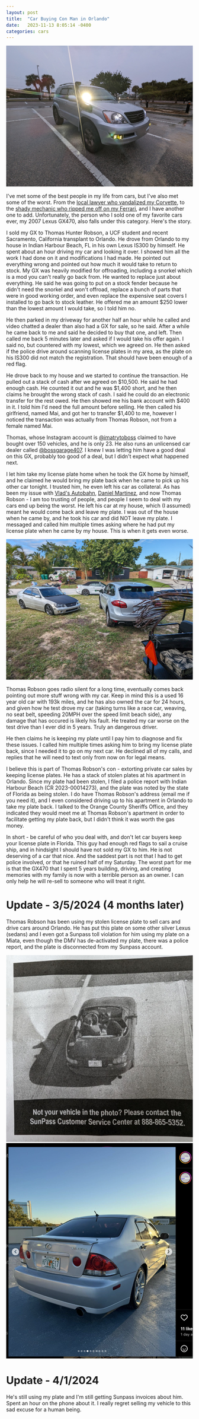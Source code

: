 ```yaml
---
layout: post
title:  "Car Buying Con Man in Orlando"
date:   2023-11-13 8:05:14 -0400
categories: cars
---
```


![GX](/images/gxsale/gx.jpeg)

I've met some of the best people in my life from cars, but I've also met some of the worst. From the [local lawyer who vandalized my Corvette](https://rskelton.com/My-Turo-Claim-Horror-Story/), to the [shady mechanic who ripped me off on my Ferrari](https://rskelton.com/ferrari-360-repair-at-vlads-autobahn/), and I have another one to add. Unfortunately, the person who I sold one of my favorite cars ever, my 2007 Lexus GX470, also falls under this category. Here's the story. 

I sold my GX to Thomas Hunter Robson, a UCF student and recent Sacramento, California transplant to Orlando. He drove from Orlando to my house in Indian Harbour Beach, FL in his own Lexus IS300 by himself. He spent about an hour driving my car and looking it over. I showed him all the work I had done on it and modifications I had made. He pointed out everything wrong and pointed out how much it would take to return to stock. My GX was heavily modified for offroading, including a snorkel which is a mod you can't really go back from. He wanted to replace just about everything. He said he was going to put on a stock fender because he didn't need the snorkel and won't offroad, replace a bunch of parts that were in good working order, and even replace the expensive seat covers I installed to go back to stock leather. He offered me an amount $250 lower than the lowest amount I would take, so I told him no. 

He then parked in my driveway for another half an hour while he called and video chatted a dealer than also had a GX for sale, so he said. After a while he came back to me and said he decided to buy that one, and left. Then called me back 5 minutes later and asked if I would take his offer again. I said no, but countered with my lowest, which we agreed on. He then asked if the police drive around scanning license plates in my area, as the plate on his IS300 did not match the registration. That should have been enough of a red flag. 

He drove back to my house and we started to continue the transaction. He pulled out a stack of cash after we agreed on $10,500. He said he had enough cash. He counted it out and he was $1,400 short, and he then claims he brought the wrong stack of cash. I said he could do an electronic transfer for the rest owed. He then showed me his bank account with $400 in it. I told him I'd need the full amount before selling. He then called his girlfriend, named Mai, and got her to transfer $1,400 to me, however I noticed the transaction was actually from Thomas Robson, not from a female named Mai. 

Thomas, whose Instagram account is [@imatrytoboss](https://www.instagram.com/imatrytoboss/) claimed to have bought over 150 vehicles, and he is only 23. He also runs an unlicensed car dealer called [@bossgarage407](https://www.instagram.com/bossgarage407/). I knew I was letting him have a good deal on this GX, probably too good of a deal, but I didn't expect what happened next. 

I let him take my license plate home when he took the GX home by himself, and he claimed he would bring my plate back when he came to pick up his other car tonight. I trusted him, he even left his car as collateral. As has been my issue with [Vlad's Autobahn](https://rskelton.com/ferrari-360-repair-at-vlads-autobahn/), [Daniel Martinez]((https://rskelton.com/My-Turo-Claim-Horror-Story/)), and now Thomas Robson - I am too trusting of people, and people I seem to deal with my cars end up being the worst. He left his car at my house, which (I assumed) meant he would come back and leave my plate. I was out of the house when he came by, and he took his car and did NOT leave my plate. I messaged and called him multiple times asking where he had put my license plate when he came by my house. This is when it gets even worse. 

![GX](/images/gxsale/is.jpeg)

Thomas Robson goes radio silent for a long time, eventually comes back pointing out more stuff wrong with my car. Keep in mind this is a used 16 year old car with 193k miles, and he has also owned the car for 24 hours, and given how he test drove my car (taking turns like a race car, weaving, no seat belt, speeding 20MPH over the speed limit beach side), any damage that has occured is likely his fault. He treated my car worse on the test drive than I ever did in 5 years. Truly an dangerous driver. 

He then claims he is keeping my plate until I pay him to diagnose and fix these issues. I called him multiple times asking him to bring my license plate back, since I needed it to go on my next car. He declined all of my calls, and replies that he will need to text only from now on for legal means. 

I believe this is part of Thomas Robson's con - extorting private car sales by keeping license plates. He has a stack of stolen plates at his apartment in Orlando. Since my plate had been stolen, I filed a police report with Indian Harbour Beach (CR 2023-00014273), and the plate was noted by the state of Florida as being stolen. I do have Thomas Robson's address (email me if you need it), and I even considered driving up to his apartment in Orlando to take my plate back. I talked to the Orange County Sheriffs Office, and they indicated they would meet me at Thomas Robson's apartment in order to facilitate getting my plate back, but I didn't think it was worth the gas money.

In short - be careful of who you deal with, and don't let car buyers keep your license plate in Florida. This guy had enough red flags to sail a cruise ship, and in hindsight I should have not sold my GX to him. He is not deserving of a car that nice. And the saddest part is not that I had to get police involved, or that he ruined half of my Saturday. The worst part for me is that the GX470 that I spent 5 years building, driving, and creating memories with my family is now with a terrible person as an owner. I can only help he will re-sell to someone who will treat it right. 

# Update - 3/5/2024 (4 months later)
Thomas Robson has been using my stolen license plate to sell cars and drive cars around Orlando. He has put this plate on some other silver Lexus (sedans) and I even got a Sunpass toll violation for him using my plate on a Miata, even though the DMV has de-activated my plate, there was a police report, and the plate is disconnected from my Sunpass account. 

![GX](/images/gxsale/15.jpeg)
![GX](/images/gxsale/robson.jpeg)

# Update - 4/1/2024 
He's still using my plate and I'm still getting Sunpass invoices about him. Spent an hour on the phone about it. I really regret selling my vehicle to this sad excuse for a human being. 

